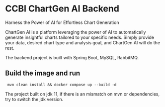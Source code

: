 # CCBI ChartGen AI Backend
Harness the Power of AI for Effortless Chart Generation

ChartGen AI is a platform leveraging the power of AI to automatically generate insightful charts tailored to your specific needs. Simply provide your data, desired chart type and analysis goal, and ChartGen AI will do the rest.

The backend project is built with Spring Boot, MySQL, RabbitMQ.

## Build the image and run
` mvn clean install && docker compose up --build -d`

The project built on jdk 11, if there is an mismatch on mvn or dependencies, try to switch the jdk version. 

